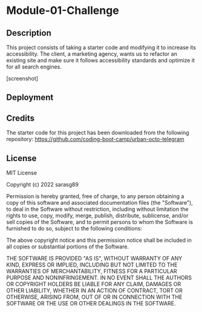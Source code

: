 # Module-01-Challenge

## Description

This project consists of taking a starter code and modifying it to increase its accessibility. The client, a marketing agency, wants us to refactor an existing site and make sure it follows accessibility standards and optimize it for all search engines. 

[screenshot]

## Deployment


## Credits

The starter code for this project has been downloaded from the following repository:
https://github.com/coding-boot-camp/urban-octo-telegram

## License

MIT License

Copyright (c) 2022 sarasg89

Permission is hereby granted, free of charge, to any person obtaining a copy
of this software and associated documentation files (the "Software"), to deal
in the Software without restriction, including without limitation the rights
to use, copy, modify, merge, publish, distribute, sublicense, and/or sell
copies of the Software, and to permit persons to whom the Software is
furnished to do so, subject to the following conditions:

The above copyright notice and this permission notice shall be included in all
copies or substantial portions of the Software.

THE SOFTWARE IS PROVIDED "AS IS", WITHOUT WARRANTY OF ANY KIND, EXPRESS OR
IMPLIED, INCLUDING BUT NOT LIMITED TO THE WARRANTIES OF MERCHANTABILITY,
FITNESS FOR A PARTICULAR PURPOSE AND NONINFRINGEMENT. IN NO EVENT SHALL THE
AUTHORS OR COPYRIGHT HOLDERS BE LIABLE FOR ANY CLAIM, DAMAGES OR OTHER
LIABILITY, WHETHER IN AN ACTION OF CONTRACT, TORT OR OTHERWISE, ARISING FROM,
OUT OF OR IN CONNECTION WITH THE SOFTWARE OR THE USE OR OTHER DEALINGS IN THE
SOFTWARE.
